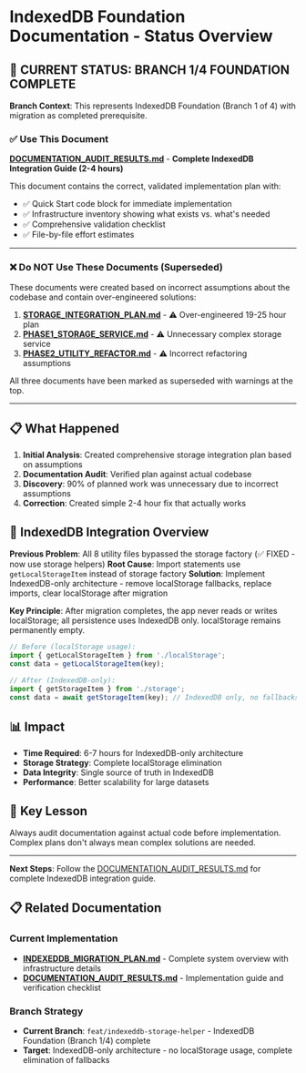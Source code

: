 # IndexedDB Foundation Documentation - Status Overview

## 🚀 **CURRENT STATUS: BRANCH 1/4 FOUNDATION COMPLETE**

**Branch Context**: This represents IndexedDB Foundation (Branch 1 of 4) with migration as completed prerequisite.

### ✅ **Use This Document**
**[DOCUMENTATION_AUDIT_RESULTS.md](./DOCUMENTATION_AUDIT_RESULTS.md)** - **Complete IndexedDB Integration Guide (2-4 hours)**

This document contains the correct, validated implementation plan with:
- ✅ Quick Start code block for immediate implementation
- ✅ Infrastructure inventory showing what exists vs. what's needed
- ✅ Comprehensive validation checklist
- ✅ File-by-file effort estimates

---

### ❌ **Do NOT Use These Documents (Superseded)**

These documents were created based on incorrect assumptions about the codebase and contain over-engineered solutions:

1. **[STORAGE_INTEGRATION_PLAN.md](./STORAGE_INTEGRATION_PLAN.md)** - ⚠️ Over-engineered 19-25 hour plan
2. **[PHASE1_STORAGE_SERVICE.md](./PHASE1_STORAGE_SERVICE.md)** - ⚠️ Unnecessary complex storage service
3. **[PHASE2_UTILITY_REFACTOR.md](./PHASE2_UTILITY_REFACTOR.md)** - ⚠️ Incorrect refactoring assumptions

All three documents have been marked as superseded with warnings at the top.

---

## 📋 **What Happened**

1. **Initial Analysis**: Created comprehensive storage integration plan based on assumptions
2. **Documentation Audit**: Verified plan against actual codebase
3. **Discovery**: 90% of planned work was unnecessary due to incorrect assumptions
4. **Correction**: Created simple 2-4 hour fix that actually works

## 🔧 **IndexedDB Integration Overview**

**Previous Problem**: All 8 utility files bypassed the storage factory (✅ FIXED - now use storage helpers)
**Root Cause**: Import statements use `getLocalStorageItem` instead of storage factory
**Solution**: Implement IndexedDB-only architecture - remove localStorage fallbacks, replace imports, clear localStorage after migration

**Key Principle**: After migration completes, the app never reads or writes localStorage; all persistence uses IndexedDB only. localStorage remains permanently empty.

```typescript
// Before (localStorage usage):
import { getLocalStorageItem } from './localStorage';
const data = getLocalStorageItem(key);

// After (IndexedDB-only):
import { getStorageItem } from './storage';
const data = await getStorageItem(key); // IndexedDB only, no fallbacks
```

## 📊 **Impact**

- **Time Required**: 6-7 hours for IndexedDB-only architecture
- **Storage Strategy**: Complete localStorage elimination
- **Data Integrity**: Single source of truth in IndexedDB
- **Performance**: Better scalability for large datasets

## 🎯 **Key Lesson**

Always audit documentation against actual code before implementation. Complex plans don't always mean complex solutions are needed.

---

**Next Steps**: Follow the [DOCUMENTATION_AUDIT_RESULTS.md](./DOCUMENTATION_AUDIT_RESULTS.md) for complete IndexedDB integration guide.

## 📋 **Related Documentation**

### Current Implementation
- **[INDEXEDDB_MIGRATION_PLAN.md](../specs/INDEXEDDB_MIGRATION_PLAN.md)** - Complete system overview with infrastructure details
- **[DOCUMENTATION_AUDIT_RESULTS.md](./DOCUMENTATION_AUDIT_RESULTS.md)** - Implementation guide and verification checklist

### Branch Strategy
- **Current Branch**: `feat/indexeddb-storage-helper` - IndexedDB Foundation (Branch 1/4) complete
- **Target**: IndexedDB-only architecture - no localStorage usage, complete elimination of fallbacks